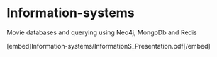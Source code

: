 # Information-systems
Movie databases and querying using Neo4j, MongoDb and Redis  

[embed]Information-systems/InformationS_Presentation.pdf[/embed]

